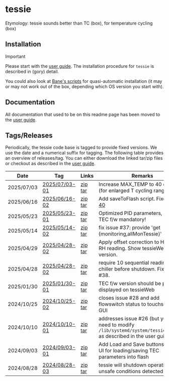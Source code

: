 # tessie

Etymology: tessie sounds better than TC (box), for temperature cycling (box)

## Installation
>[!IMPORTANT]
>Please start with the [user guide](https://github.com/ursl/tessie/blob/master/main.pdf).
>The installation procedure for `tessie` is described in (gory) detail.

You could also look at [Bane's scripts](https://github.com/BranislavRistic/tessie/tree/dev) for quasi-automatic installation (it may or may not work out of the box, depending which OS version you start with).

## Documentation
All documentation that used to be on this readme page has been moved to the [user guide](https://github.com/ursl/tessie/blob/master/main.pdf).

## Tags/Releases
Periodically, the tessie code base is tagged to provide fixed versions. We use the date and a numerical suffix for tagging. The following table provides an overview of releases/tag. You can either download the linked tar/zip files or checkout as described in the [user guide](https://github.com/ursl/tessie/blob/master/main.pdf).



|Date   | Tag  | Links   | Remarks   |
| ----- | ----------- | ----- | ---- |
| 2025/07/03 | [2025/07/03-01](https://github.com/ursl/tessie/releases/tag/2025%2F07%2F03-01) &nbsp; &nbsp; &nbsp; &nbsp; &nbsp; &nbsp;  | [zip](https://github.com/ursl/tessie/archive/refs/tags/2025/07/03-01.zip) [tar](https://github.com/ursl/tessie/archive/refs/tags/2025/07/03-01.tar.gz) | Increase MAX_TEMP to 40 deg C (for enlarged T cycling range)  |
| 2025/06/16 | [2025/06/16-02](https://github.com/ursl/tessie/releases/tag/2025%2F06%2F16-02) &nbsp; &nbsp; &nbsp; &nbsp; &nbsp; &nbsp;  | [zip](https://github.com/ursl/tessie/archive/refs/tags/2025/06/16-02.zip) [tar](https://github.com/ursl/tessie/archive/refs/tags/2025/06/16-02.tar.gz) | Add saveToFlash script. Fixes [issue 40](https://github.com/ursl/tessie/issues/40) |
| 2025/05/23 | [2025/05/23-01](https://github.com/ursl/tessie/releases/tag/2025%2F05%2F23-01) &nbsp; &nbsp; &nbsp; &nbsp; &nbsp; &nbsp;  | [zip](https://github.com/ursl/tessie/archive/refs/tags/2025/05/23-01.zip) [tar](https://github.com/ursl/tessie/archive/refs/tags/2025/05/23-01.tar.gz) | Optimized PID parameters, minimum TEC f/w mandatory! |
| 2025/05/14 | [2025/05/14-02](https://github.com/ursl/tessie/releases/tag/2025%2F05%2F14-02) &nbsp; &nbsp; &nbsp; &nbsp; &nbsp; &nbsp;  | [zip](https://github.com/ursl/tessie/archive/refs/tags/2025/05/14-02.zip) [tar](https://github.com/ursl/tessie/archive/refs/tags/2025/05/14-02.tar.gz) | fix issue #37: provide 'get {monitoring,allMonTessie}' |
| 2025/04/29 | [2025/04/28-02](https://github.com/ursl/tessie/releases/tag/2025%2F04%2F29-01) &nbsp; &nbsp; &nbsp; &nbsp; &nbsp; &nbsp;  | [zip](https://github.com/ursl/tessie/archive/refs/tags/2025/04/29-01.zip) [tar](https://github.com/ursl/tessie/archive/refs/tags/2025/04/29-01.tar.gz) | Apply offset correction to HYT-223 RH reading. Show tessieWeb version. |
| 2025/04/28 | [2025/04/28-02](https://github.com/ursl/tessie/releases/tag/2025%2F04%2F28-02) &nbsp; &nbsp; &nbsp; &nbsp; &nbsp; &nbsp;  | [zip](https://github.com/ursl/tessie/archive/refs/tags/2025/04/28-02.zip) [tar](https://github.com/ursl/tessie/archive/refs/tags/2025/04/28-02.tar.gz) | require 10 sequential readings of chiller before shutdown. Fix to issue #38. |
| 2025/01/30 | [2025/01/30-01](https://github.com/ursl/tessie/releases/tag/2025%2F01%2F30-01) &nbsp; &nbsp; &nbsp; &nbsp; &nbsp; &nbsp;  | [zip](https://github.com/ursl/tessie/archive/refs/tags/2025/01/30-01.zip) [tar](https://github.com/ursl/tessie/archive/refs/tags/2025/01/30-01.tar.gz) | TEC f/w version should be properly displayed on tessieWeb |
| 2024/10/25 | [2024/10/25-02](https://github.com/ursl/tessie/releases/tag/2024%2F10%2F25-02) &nbsp; &nbsp; &nbsp; &nbsp; &nbsp; &nbsp;  | [zip](https://github.com/ursl/tessie/archive/refs/tags/2024/10/25-02.zip) [tar](https://github.com/ursl/tessie/archive/refs/tags/2024/10/25-02.tar.gz) | closes issue #28 and add flowswitch status to touchscreen GUI |
| 2024/10/10 | [2024/10/10-01](https://github.com/ursl/tessie/releases/tag/2024%2F10%2F10-01)  | [zip](https://github.com/ursl/tessie/archive/refs/tags/2024/10/10-01.zip) [tar](https://github.com/ursl/tessie/archive/refs/tags/2024/10/10-01.tar.gz) | addresses issue #26 (but you also need to modify `/lib/systemd/system/tessie.service` as described in the user guide) |
|2024/09/03 |  [2024/09/03-01](https://github.com/ursl/tessie/releases/tag/2024%2F09%2F03-01)  | [zip](https://github.com/ursl/tessie/archive/refs/tags/2024/09/03-01.zip) [tar](https://github.com/ursl/tessie/archive/refs/tags/2024/09/03-01.tar.gz) | Add Load and Save buttons to web UI for loading/saving TEC parameters into flash  |
|2024/08/28 |  [2024/08/28-03](https://github.com/ursl/tessie/releases/tag/2024%2F08%2F28-03)   | [zip](https://github.com/ursl/tessie/archive/refs/tags/2024/08/28-03.zip) [tar](https://github.com/ursl/tessie/archive/refs/tags/2024/08/28-03.tar.gz) | tessie will shutdown operations if unsafe conditions detected  |
